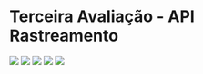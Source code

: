 # Terceira Avaliação - API Rastreamento
<img src="images/print-1.png">
<img src="images/print-2.png">
<img src="images/print-3.png">
<img src="images/print-4.png">
<img src="images/print-5.png">
